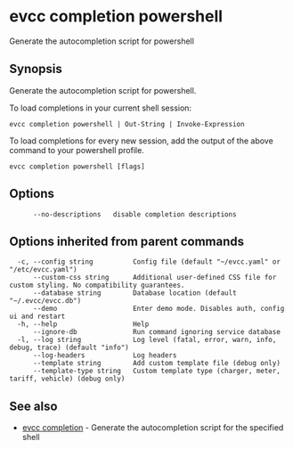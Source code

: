 # evcc completion powershell

Generate the autocompletion script for powershell

## Synopsis

Generate the autocompletion script for powershell.

To load completions in your current shell session:

```
evcc completion powershell | Out-String | Invoke-Expression
```

To load completions for every new session, add the output of the above command
to your powershell profile.


```
evcc completion powershell [flags]
```

## Options

```
      --no-descriptions   disable completion descriptions
```

## Options inherited from parent commands

```
  -c, --config string          Config file (default "~/evcc.yaml" or "/etc/evcc.yaml")
      --custom-css string      Additional user-defined CSS file for custom styling. No compatibility guarantees.
      --database string        Database location (default "~/.evcc/evcc.db")
      --demo                   Enter demo mode. Disables auth, config ui and restart
  -h, --help                   Help
      --ignore-db              Run command ignoring service database
  -l, --log string             Log level (fatal, error, warn, info, debug, trace) (default "info")
      --log-headers            Log headers
      --template string        Add custom template file (debug only)
      --template-type string   Custom template type (charger, meter, tariff, vehicle) (debug only)
```

## See also

* [evcc completion](evcc_completion.md)	 - Generate the autocompletion script for the specified shell


